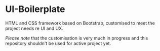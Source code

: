 # UI-Boilerplate
HTML and CSS framework based on Bootstrap, customised to meet the project needs re UI and UX.

*Please note* that the customisation is very much in progress and this repository shouldn't be used for active project yet.
